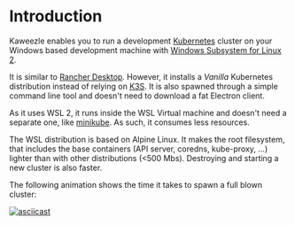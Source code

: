 # Introduction

Kaweezle enables you to run a development [Kubernetes](https://kubernetes.io/)
cluster on your Windows based development machine with
[Windows Subsystem for Linux 2](https://docs.microsoft.com/en-us/windows/wsl/).

It is similar to [Rancher Desktop](https://rancherdesktop.io/). However, it
installs a _Vanilla_ Kubernetes distribution instead of relying on
[K3S](https://k3s.io/). It is also spawned through a simple command line tool
and doesn't need to download a fat Electron client.

As it uses WSL 2, it runs inside the WSL Virtual machine and doesn't need a
separate one, like [minikube](https://minikube.sigs.k8s.io/). As such, it
consumes less resources.

The WSL distribution is based on Alpine Linux. It makes the root filesystem,
that includes the base containers (API server, coredns, kube-proxy, ...) lighter
than with other distributions (<500 Mbs). Destroying and starting a new cluster
is also faster.

The following animation shows the time it takes to spawn a full blown cluster:

[![asciicast](https://asciinema.org/a/461421.svg)](https://asciinema.org/a/461421)

